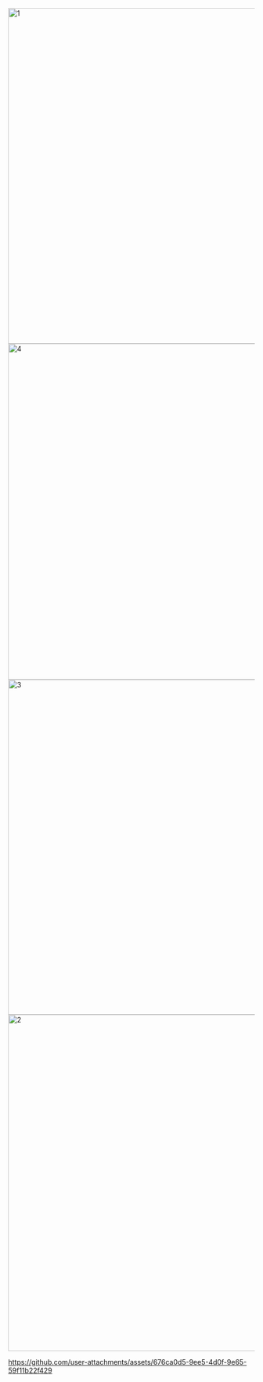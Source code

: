 <img width="1366" height="684" alt="1" src="https://github.com/user-attachments/assets/a16484e0-7f7c-43ef-bfc9-df69579c6151" />
<img width="1366" height="685" alt="4" src="https://github.com/user-attachments/assets/bed463d7-39e2-44d3-9643-efa268f29d65" />
<img width="1366" height="683" alt="3" src="https://github.com/user-attachments/assets/4ec6bdd2-e69c-49b5-939e-14a403b74535" />
<img width="1366" height="686" alt="2" src="https://github.com/user-attachments/assets/d0e1c67b-379a-48e0-8e15-17a9a61c6c3f" />



https://github.com/user-attachments/assets/676ca0d5-9ee5-4d0f-9e65-59f11b22f429

